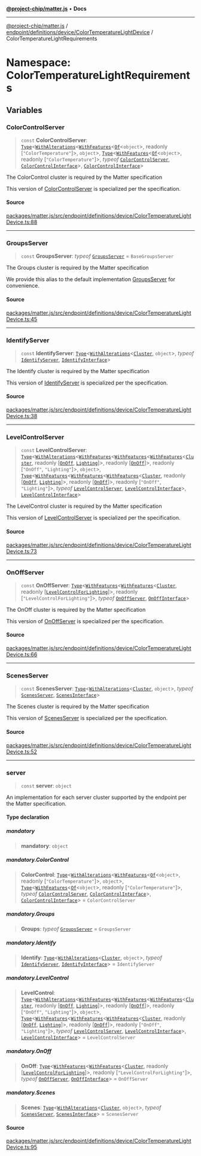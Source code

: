 [**@project-chip/matter.js**](../../../../../../README.md) • **Docs**

***

[@project-chip/matter.js](../../../../../../modules.md) / [endpoint/definitions/device/ColorTemperatureLightDevice](../../README.md) / ColorTemperatureLightRequirements

# Namespace: ColorTemperatureLightRequirements

## Variables

### ColorControlServer

> `const` **ColorControlServer**: [`Type`](../../../../../../behavior/cluster/export/namespaces/ClusterBehavior/interfaces/Type.md)\<[`WithAlterations`](../../../../../../cluster/export/namespaces/ElementModifier/README.md#withalterationstalterationst)\<[`WithFeatures`](../../../../../../cluster/export/namespaces/ClusterComposer/README.md#withfeaturesclustertfeaturest)\<[`Of`](../../../../../../cluster/export/namespaces/ClusterType/interfaces/Of.md)\<`object`\>, readonly [`"ColorTemperature"`]\>, `object`\>, [`Type`](../../../../../../behavior/cluster/export/namespaces/ClusterBehavior/interfaces/Type.md)\<[`WithFeatures`](../../../../../../cluster/export/namespaces/ClusterComposer/README.md#withfeaturesclustertfeaturest)\<[`Of`](../../../../../../cluster/export/namespaces/ClusterType/interfaces/Of.md)\<`object`\>, readonly [`"ColorTemperature"`]\>, *typeof* [`ColorControlServer`](../../../../../../behavior/definitions/color-control/export/classes/ColorControlServer.md), [`ColorControlInterface`](../../../../../../behavior/definitions/color-control/export/README.md#colorcontrolinterface)\>, [`ColorControlInterface`](../../../../../../behavior/definitions/color-control/export/README.md#colorcontrolinterface)\>

The ColorControl cluster is required by the Matter specification

This version of [ColorControlServer](README.md#colorcontrolserver) is specialized per the specification.

#### Source

[packages/matter.js/src/endpoint/definitions/device/ColorTemperatureLightDevice.ts:88](https://github.com/project-chip/matter.js/blob/7a8cbb56b87d4ccf34bec5a9a95ab40a1711324f/packages/matter.js/src/endpoint/definitions/device/ColorTemperatureLightDevice.ts#L88)

***

### GroupsServer

> `const` **GroupsServer**: *typeof* [`GroupsServer`](../../../../../../behavior/definitions/groups/export/classes/GroupsServer.md) = `BaseGroupsServer`

The Groups cluster is required by the Matter specification

We provide this alias to the default implementation [GroupsServer](README.md#groupsserver) for convenience.

#### Source

[packages/matter.js/src/endpoint/definitions/device/ColorTemperatureLightDevice.ts:45](https://github.com/project-chip/matter.js/blob/7a8cbb56b87d4ccf34bec5a9a95ab40a1711324f/packages/matter.js/src/endpoint/definitions/device/ColorTemperatureLightDevice.ts#L45)

***

### IdentifyServer

> `const` **IdentifyServer**: [`Type`](../../../../../../behavior/cluster/export/namespaces/ClusterBehavior/interfaces/Type.md)\<[`WithAlterations`](../../../../../../cluster/export/namespaces/ElementModifier/README.md#withalterationstalterationst)\<[`Cluster`](../../../../../../cluster/export/namespaces/Identify/interfaces/Cluster.md), `object`\>, *typeof* [`IdentifyServer`](../../../../../../behavior/definitions/identify/export/namespaces/IdentifyServer/README.md), [`IdentifyInterface`](../../../../../../behavior/definitions/identify/export/README.md#identifyinterface)\>

The Identify cluster is required by the Matter specification

This version of [IdentifyServer](README.md#identifyserver) is specialized per the specification.

#### Source

[packages/matter.js/src/endpoint/definitions/device/ColorTemperatureLightDevice.ts:38](https://github.com/project-chip/matter.js/blob/7a8cbb56b87d4ccf34bec5a9a95ab40a1711324f/packages/matter.js/src/endpoint/definitions/device/ColorTemperatureLightDevice.ts#L38)

***

### LevelControlServer

> `const` **LevelControlServer**: [`Type`](../../../../../../behavior/cluster/export/namespaces/ClusterBehavior/interfaces/Type.md)\<[`WithAlterations`](../../../../../../cluster/export/namespaces/ElementModifier/README.md#withalterationstalterationst)\<[`WithFeatures`](../../../../../../cluster/export/namespaces/ClusterComposer/README.md#withfeaturesclustertfeaturest)\<[`WithFeatures`](../../../../../../cluster/export/namespaces/ClusterComposer/README.md#withfeaturesclustertfeaturest)\<[`WithFeatures`](../../../../../../cluster/export/namespaces/ClusterComposer/README.md#withfeaturesclustertfeaturest)\<[`Cluster`](../../../../../../cluster/export/namespaces/LevelControl/interfaces/Cluster.md), readonly [[`OnOff`](../../../../../../cluster/export/namespaces/LevelControl/enumerations/Feature.md#onoff), [`Lighting`](../../../../../../cluster/export/namespaces/LevelControl/enumerations/Feature.md#lighting)]\>, readonly [[`OnOff`](../../../../../../cluster/export/namespaces/LevelControl/enumerations/Feature.md#onoff)]\>, readonly [`"OnOff"`, `"Lighting"`]\>, `object`\>, [`Type`](../../../../../../behavior/cluster/export/namespaces/ClusterBehavior/interfaces/Type.md)\<[`WithFeatures`](../../../../../../cluster/export/namespaces/ClusterComposer/README.md#withfeaturesclustertfeaturest)\<[`WithFeatures`](../../../../../../cluster/export/namespaces/ClusterComposer/README.md#withfeaturesclustertfeaturest)\<[`WithFeatures`](../../../../../../cluster/export/namespaces/ClusterComposer/README.md#withfeaturesclustertfeaturest)\<[`Cluster`](../../../../../../cluster/export/namespaces/LevelControl/interfaces/Cluster.md), readonly [[`OnOff`](../../../../../../cluster/export/namespaces/LevelControl/enumerations/Feature.md#onoff), [`Lighting`](../../../../../../cluster/export/namespaces/LevelControl/enumerations/Feature.md#lighting)]\>, readonly [[`OnOff`](../../../../../../cluster/export/namespaces/LevelControl/enumerations/Feature.md#onoff)]\>, readonly [`"OnOff"`, `"Lighting"`]\>, *typeof* [`LevelControlServer`](../../../../../../behavior/definitions/level-control/export/classes/LevelControlServer.md), [`LevelControlInterface`](../../../../../../behavior/definitions/level-control/export/README.md#levelcontrolinterface)\>, [`LevelControlInterface`](../../../../../../behavior/definitions/level-control/export/README.md#levelcontrolinterface)\>

The LevelControl cluster is required by the Matter specification

This version of [LevelControlServer](README.md#levelcontrolserver) is specialized per the specification.

#### Source

[packages/matter.js/src/endpoint/definitions/device/ColorTemperatureLightDevice.ts:73](https://github.com/project-chip/matter.js/blob/7a8cbb56b87d4ccf34bec5a9a95ab40a1711324f/packages/matter.js/src/endpoint/definitions/device/ColorTemperatureLightDevice.ts#L73)

***

### OnOffServer

> `const` **OnOffServer**: [`Type`](../../../../../../behavior/cluster/export/namespaces/ClusterBehavior/interfaces/Type.md)\<[`WithFeatures`](../../../../../../cluster/export/namespaces/ClusterComposer/README.md#withfeaturesclustertfeaturest)\<[`WithFeatures`](../../../../../../cluster/export/namespaces/ClusterComposer/README.md#withfeaturesclustertfeaturest)\<[`Cluster`](../../../../../../cluster/export/namespaces/OnOff/interfaces/Cluster.md), readonly [[`LevelControlForLighting`](../../../../../../cluster/export/namespaces/OnOff/enumerations/Feature.md#levelcontrolforlighting)]\>, readonly [`"LevelControlForLighting"`]\>, *typeof* [`OnOffServer`](../../../../../../behavior/definitions/on-off/export/namespaces/OnOffServer/README.md), [`OnOffInterface`](../../../../../../behavior/definitions/on-off/export/README.md#onoffinterface)\>

The OnOff cluster is required by the Matter specification

This version of [OnOffServer](README.md#onoffserver) is specialized per the specification.

#### Source

[packages/matter.js/src/endpoint/definitions/device/ColorTemperatureLightDevice.ts:66](https://github.com/project-chip/matter.js/blob/7a8cbb56b87d4ccf34bec5a9a95ab40a1711324f/packages/matter.js/src/endpoint/definitions/device/ColorTemperatureLightDevice.ts#L66)

***

### ScenesServer

> `const` **ScenesServer**: [`Type`](../../../../../../behavior/cluster/export/namespaces/ClusterBehavior/interfaces/Type.md)\<[`WithAlterations`](../../../../../../cluster/export/namespaces/ElementModifier/README.md#withalterationstalterationst)\<[`Cluster`](../../../../../../cluster/export/namespaces/Scenes/interfaces/Cluster.md), `object`\>, *typeof* [`ScenesServer`](../../../../../../behavior/definitions/scenes/export/classes/ScenesServer.md), [`ScenesInterface`](../../../../../../behavior/definitions/scenes/export/README.md#scenesinterface)\>

The Scenes cluster is required by the Matter specification

This version of [ScenesServer](README.md#scenesserver) is specialized per the specification.

#### Source

[packages/matter.js/src/endpoint/definitions/device/ColorTemperatureLightDevice.ts:52](https://github.com/project-chip/matter.js/blob/7a8cbb56b87d4ccf34bec5a9a95ab40a1711324f/packages/matter.js/src/endpoint/definitions/device/ColorTemperatureLightDevice.ts#L52)

***

### server

> `const` **server**: `object`

An implementation for each server cluster supported by the endpoint per the Matter specification.

#### Type declaration

##### mandatory

> **mandatory**: `object`

##### mandatory.ColorControl

> **ColorControl**: [`Type`](../../../../../../behavior/cluster/export/namespaces/ClusterBehavior/interfaces/Type.md)\<[`WithAlterations`](../../../../../../cluster/export/namespaces/ElementModifier/README.md#withalterationstalterationst)\<[`WithFeatures`](../../../../../../cluster/export/namespaces/ClusterComposer/README.md#withfeaturesclustertfeaturest)\<[`Of`](../../../../../../cluster/export/namespaces/ClusterType/interfaces/Of.md)\<`object`\>, readonly [`"ColorTemperature"`]\>, `object`\>, [`Type`](../../../../../../behavior/cluster/export/namespaces/ClusterBehavior/interfaces/Type.md)\<[`WithFeatures`](../../../../../../cluster/export/namespaces/ClusterComposer/README.md#withfeaturesclustertfeaturest)\<[`Of`](../../../../../../cluster/export/namespaces/ClusterType/interfaces/Of.md)\<`object`\>, readonly [`"ColorTemperature"`]\>, *typeof* [`ColorControlServer`](../../../../../../behavior/definitions/color-control/export/classes/ColorControlServer.md), [`ColorControlInterface`](../../../../../../behavior/definitions/color-control/export/README.md#colorcontrolinterface)\>, [`ColorControlInterface`](../../../../../../behavior/definitions/color-control/export/README.md#colorcontrolinterface)\> = `ColorControlServer`

##### mandatory.Groups

> **Groups**: *typeof* [`GroupsServer`](../../../../../../behavior/definitions/groups/export/classes/GroupsServer.md) = `GroupsServer`

##### mandatory.Identify

> **Identify**: [`Type`](../../../../../../behavior/cluster/export/namespaces/ClusterBehavior/interfaces/Type.md)\<[`WithAlterations`](../../../../../../cluster/export/namespaces/ElementModifier/README.md#withalterationstalterationst)\<[`Cluster`](../../../../../../cluster/export/namespaces/Identify/interfaces/Cluster.md), `object`\>, *typeof* [`IdentifyServer`](../../../../../../behavior/definitions/identify/export/namespaces/IdentifyServer/README.md), [`IdentifyInterface`](../../../../../../behavior/definitions/identify/export/README.md#identifyinterface)\> = `IdentifyServer`

##### mandatory.LevelControl

> **LevelControl**: [`Type`](../../../../../../behavior/cluster/export/namespaces/ClusterBehavior/interfaces/Type.md)\<[`WithAlterations`](../../../../../../cluster/export/namespaces/ElementModifier/README.md#withalterationstalterationst)\<[`WithFeatures`](../../../../../../cluster/export/namespaces/ClusterComposer/README.md#withfeaturesclustertfeaturest)\<[`WithFeatures`](../../../../../../cluster/export/namespaces/ClusterComposer/README.md#withfeaturesclustertfeaturest)\<[`WithFeatures`](../../../../../../cluster/export/namespaces/ClusterComposer/README.md#withfeaturesclustertfeaturest)\<[`Cluster`](../../../../../../cluster/export/namespaces/LevelControl/interfaces/Cluster.md), readonly [[`OnOff`](../../../../../../cluster/export/namespaces/LevelControl/enumerations/Feature.md#onoff), [`Lighting`](../../../../../../cluster/export/namespaces/LevelControl/enumerations/Feature.md#lighting)]\>, readonly [[`OnOff`](../../../../../../cluster/export/namespaces/LevelControl/enumerations/Feature.md#onoff)]\>, readonly [`"OnOff"`, `"Lighting"`]\>, `object`\>, [`Type`](../../../../../../behavior/cluster/export/namespaces/ClusterBehavior/interfaces/Type.md)\<[`WithFeatures`](../../../../../../cluster/export/namespaces/ClusterComposer/README.md#withfeaturesclustertfeaturest)\<[`WithFeatures`](../../../../../../cluster/export/namespaces/ClusterComposer/README.md#withfeaturesclustertfeaturest)\<[`WithFeatures`](../../../../../../cluster/export/namespaces/ClusterComposer/README.md#withfeaturesclustertfeaturest)\<[`Cluster`](../../../../../../cluster/export/namespaces/LevelControl/interfaces/Cluster.md), readonly [[`OnOff`](../../../../../../cluster/export/namespaces/LevelControl/enumerations/Feature.md#onoff), [`Lighting`](../../../../../../cluster/export/namespaces/LevelControl/enumerations/Feature.md#lighting)]\>, readonly [[`OnOff`](../../../../../../cluster/export/namespaces/LevelControl/enumerations/Feature.md#onoff)]\>, readonly [`"OnOff"`, `"Lighting"`]\>, *typeof* [`LevelControlServer`](../../../../../../behavior/definitions/level-control/export/classes/LevelControlServer.md), [`LevelControlInterface`](../../../../../../behavior/definitions/level-control/export/README.md#levelcontrolinterface)\>, [`LevelControlInterface`](../../../../../../behavior/definitions/level-control/export/README.md#levelcontrolinterface)\> = `LevelControlServer`

##### mandatory.OnOff

> **OnOff**: [`Type`](../../../../../../behavior/cluster/export/namespaces/ClusterBehavior/interfaces/Type.md)\<[`WithFeatures`](../../../../../../cluster/export/namespaces/ClusterComposer/README.md#withfeaturesclustertfeaturest)\<[`WithFeatures`](../../../../../../cluster/export/namespaces/ClusterComposer/README.md#withfeaturesclustertfeaturest)\<[`Cluster`](../../../../../../cluster/export/namespaces/OnOff/interfaces/Cluster.md), readonly [[`LevelControlForLighting`](../../../../../../cluster/export/namespaces/OnOff/enumerations/Feature.md#levelcontrolforlighting)]\>, readonly [`"LevelControlForLighting"`]\>, *typeof* [`OnOffServer`](../../../../../../behavior/definitions/on-off/export/namespaces/OnOffServer/README.md), [`OnOffInterface`](../../../../../../behavior/definitions/on-off/export/README.md#onoffinterface)\> = `OnOffServer`

##### mandatory.Scenes

> **Scenes**: [`Type`](../../../../../../behavior/cluster/export/namespaces/ClusterBehavior/interfaces/Type.md)\<[`WithAlterations`](../../../../../../cluster/export/namespaces/ElementModifier/README.md#withalterationstalterationst)\<[`Cluster`](../../../../../../cluster/export/namespaces/Scenes/interfaces/Cluster.md), `object`\>, *typeof* [`ScenesServer`](../../../../../../behavior/definitions/scenes/export/classes/ScenesServer.md), [`ScenesInterface`](../../../../../../behavior/definitions/scenes/export/README.md#scenesinterface)\> = `ScenesServer`

#### Source

[packages/matter.js/src/endpoint/definitions/device/ColorTemperatureLightDevice.ts:95](https://github.com/project-chip/matter.js/blob/7a8cbb56b87d4ccf34bec5a9a95ab40a1711324f/packages/matter.js/src/endpoint/definitions/device/ColorTemperatureLightDevice.ts#L95)
